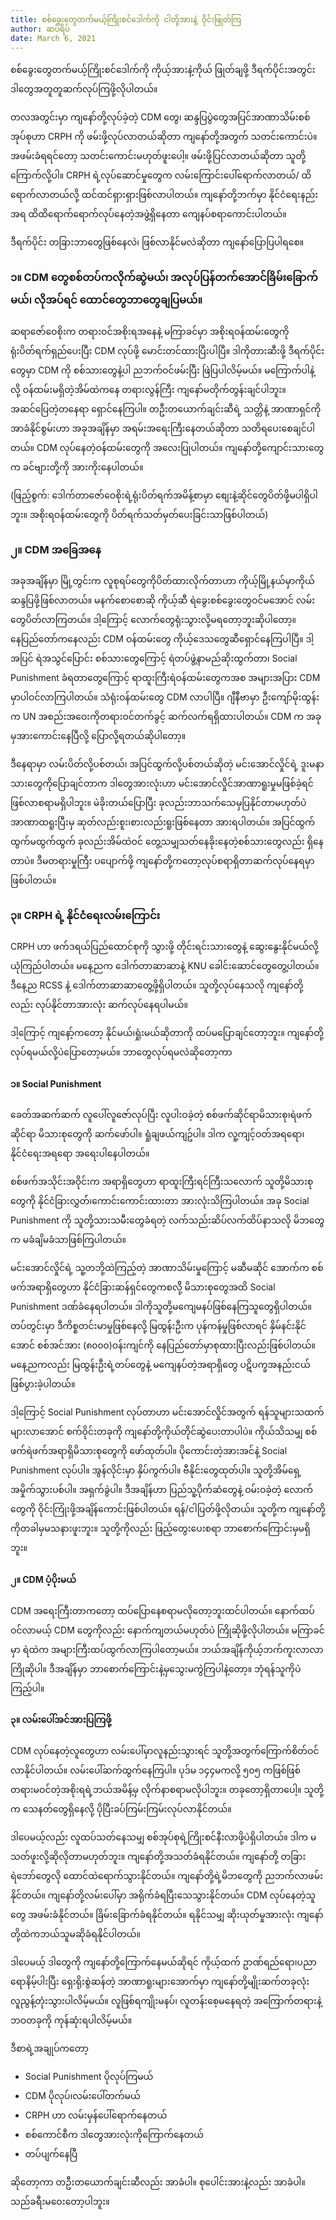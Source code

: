 ```yaml
---
title: စစ်ခွေးတွေတက်မယ့်ကြိုးစင်ဒေါက်ကို ငါတို့အားနဲ့ ဝိုင်းဖြုတ်ကြ
author: ဆပ်ရိပ်
date: March 6, 2021
---
```


စစ်ခွေးတွေတက်မယ့်ကြိုးစင်ဒေါက်ကို ကိုယ့်အားနဲ့ကိုယ် ဖြုတ်ချဖို့ ဒီရက်ပိုင်းအတွင်း ဒါတွေအတူတူဆက်လုပ်ကြဖို့လိုပါတယ်။

တလအတွင်းမှာ ကျနော်တို့လုပ်ခဲ့တဲ့ CDM တွေ၊ ဆန္ဒပြပွဲတွေအပြင်အာဏာသိမ်းစစ်အုပ်စုဟာ CRPH ကို ဖမ်းဖို့လုပ်လာတယ်ဆိုတာ ကျနော်တို့အတွက် သတင်းကောင်းပဲ။ အဖမ်းခံရရင်တော့ သတင်းကောင်းမဟုတ်ဖူးပေါ့။ ဖမ်းဖို့ပြင်လာတယ်ဆိုတာ သူတို့ကြောက်လို့ပါ။ CRPH ရဲ့လုပ်ဆောင်မှုတွေက လမ်းကြောင်းပေါ်ရောက်လာတယ်/ ထိရောက်လာတယ်လို့ ထင်ထင်ရှားရှားဖြစ်လာပါတယ်။ ကျနော်တို့ဘက်မှာ နိုင်ငံရေးနည်းအရ ထိထိရောက်ရောက်လုပ်နေတဲ့အဖွဲ့ရှိနေတာ ကျေနပ်စရာကောင်းပါတယ်။

ဒီရက်ပိုင်း တခြားဘာတွေဖြစ်နေလဲ၊ ဖြစ်လာနိုင်မလဲဆိုတာ ကျနော်ပြောပြပါရစေ။

### ၁။ CDM တွေစစ်တပ်ကလိုက်ဆွဲမယ်၊ အလုပ်ပြန်တက်အောင်ခြိမ်းခြောက်မယ်၊ လိုအပ်ရင် ထောင်တွေဘာတွေချပြမယ်။

ဆရာဇော်ဝေစိုးက တရားဝင်အစိုးရအနေနဲ့ မကြာခင်မှာ အစိုးရဝန်ထမ်းတွေကို ရုံးပိတ်ရက်ရှည်ပေးပြီး CDM လုပ်ဖို့ မောင်းတင်ထားပြီးပါပြီ။ ဒါကိုတားဆီးဖို့ ဒီရက်ပိုင်းတွေမှာ CDM ကို စစ်သားတွေနဲ့ပါ ညဘက်ဝင်ဖမ်းပြီး ဖြဲပြပါလိမ့်မယ်။ မကြောက်ပါနဲ့ လို့ ဝန်ထမ်းမရှိတဲ့အိမ်ထဲကနေ တရားလွန်ကြီး ကျနော်မတိုက်တွန်းချင်ပါဘူး။ အဆင်ပြေတဲ့တနေရာ ရှောင်နေကြပါ။ တဦးတယောက်ချင်းဆီရဲ့ သတ္တိနဲ့ အာဏာရှင်ကို အာခံနိုင်စွမ်းဟာ အခုအချိန်မှာ အရမ်းအရေးကြီးနေတယ်ဆိုတာ သတိရပေးစေချင်ပါတယ်။ CDM လုပ်နေတဲ့ဝန်ထမ်းတွေကို အလေးပြုပါတယ်။ ကျနော်တို့ကျောင်းသားတွေက ခင်ဗျားတို့ကို အားကိုးနေပါတယ်။

(ဖြည့်စွက်: ဒေါက်တာဇော်ဝေစိုးရဲ့ရုံးပိတ်ရက်အမိန့်စာမှာ စျေးနဲ့ဆိုင်တွေပိတ်ဖို့မပါရှိပါဘူး။ အစိုးရဝန်ထမ်းတွေကို ပိတ်ရက်သတ်မှတ်ပေးခြင်းသာဖြစ်ပါတယ်)

### ၂။ CDM အ​ခြေအနေ

အခုအချိန်မှာ မြို့တွင်းက လူစုရပ်တွေကိုပိတ်ထားလိုက်တာဟာ ကိုယ့်မြို့နယ်မှာကိုယ် ဆန္ဒပြဖို့ဖြစ်လာတယ်။ မနက်စောစောဆို ကိုယ့်ဆီ ရဲခွေးစစ်ခွေးတွေဝင်မအောင် လမ်းတွေပိတ်လာကြတယ်။ ဒါ့ကြောင့် လောက်တွေရုံးသွားလို့မရတော့ဘူးဆိုပါတော့။ နေပြည်တော်ကနေလည်း CDM ဝန်ထမ်းတွေ ကိုယ့်ဒေသတွေဆီရှောင်နေကြပါပြီ။ ဒါ့အပြင် ရဲအသွင်ပြောင်း စစ်သားတွေကြောင့် ရဲတပ်ဖွဲ့နာမည်ဆိုးထွက်တာ၊ Social Punishment ခံရတာတွေကြောင့် ရာထူးကြီးရဲဝန်ထမ်းတွေကအစ အများအပြား CDM မှာပါဝင်လာကြပါတယ်။ သံရုံးဝန်ထမ်းတွေ CDM လာပါပြီ။ ဂျီနီဗာမှာ ဦးကျော်မိုးထွန်းက UN အစည်းအဝေးကိုတရားဝင်တက်ခွင့် ဆက်လက်ရရှိထားပါတယ်။ CDM က အခုမှအားကောင်းနေပြီလို့ ပြောလို့ရတယ်ဆိုပါတော့။

ဒီနေရာမှာ လမ်းပိတ်လို့ပစ်တယ်၊ အပြင်ထွက်လို့ပစ်တယ်ဆိုတဲ့ မင်းအောင်လှိုင်ရဲ့ ဒူးမနာသားတွေကိုပြောချင်တာက ဒါတွေအားလုံးဟာ မင်းအောင်လှိုင်အာဏာရူးမှုမဖြစ်ခဲ့ရင် ဖြစ်လာစရာမရှိပါဘူး။ မဲခိုးတယ်ပြောပြီး ခုလည်းဘာသက်သေမှပြနိုင်တာမဟုတ်ပဲ အာဏာထရူးပြီးမှ ဆုတ်လည်းစူး၊စားလည်းရူးဖြစ်နေတာ အားရပါတယ်။ အပြင်ထွက်ထွက်မထွက်ထွက် ခုလည်းအိမ်ထဲဝင် တွေ့သမျှသတ်နေခိုးနေတဲ့စစ်သားတွေလည်း ရှိနေတာပဲ။ ဒီမတရားမှုကြီး ပပျောက်ဖို့ ကျနော်တို့ကတော့လုပ်စရာရှိတာဆက်လုပ်နေရမှာဖြစ်ပါတယ်။

### ၃။ CRPH ရဲ့ နိုင်ငံရေးလမ်းကြောင်း

CRPH ဟာ ဖက်ဒရယ်ပြည်ထောင်စုကို သွားဖို့ တိုင်းရင်းသားတွေနဲ့ ဆွေးနွေးနိုင်မယ်လို့ယုံကြည်ပါတယ်။ မနေ့ညက ဒေါက်တာဆာဆာနဲ့ KNU ခေါင်းဆောင်တွေတွေ့ပါတယ်။ ဒီနေ့ည RCSS နဲ့ ဒေါက်တာဆာဆာတွေ့ဖို့ရှိပါတယ်။ သူတို့လုပ်နေသလို ကျနော်တို့လည်း လုပ်နိုင်တာအားလုံး ဆက်လုပ်နေရပါမယ်။

ဒါ့ကြောင့် ကျနော့်ကတော့ နိုင်မယ်၊ရှုံးမယ်ဆိုတာကို ထပ်မပြောချင်တော့ဘူး။ ကျနော်တို့လုပ်ရမယ်လို့ပဲပြောတော့မယ်။ ဘာတွေလုပ်ရမလဲဆိုတော့ကာ

#### ၁။ Social Punishment

ခေတ်အဆက်ဆက် လူပေါ်လူဇော်လုပ်ပြီး လူပါးဝခဲ့တဲ့ စစ်ဖက်ဆိုင်ရာမိသားစု၊ရဲဖက်ဆိုင်ရာ မိသားစုတွေကို ဆက်ဖော်ပါ။ ရှုံချဖယ်ကျဥ်ပါ။ ဒါက လူ့ကျင့်ဝတ်အရရော၊ နိုင်ငံရေးအရရော အရေးပါနေပါတယ်။

စစ်ဖက်အသိုင်းအဝိုင်းက အရာရှိတွေဟာ ရာထူးကြီးရင်ကြီးသလောက် သူတို့မိသားစုတွေကို နိုင်ငံခြားလွှတ်ံ၊ကောင်းကောင်းထားတာ အားလုံးသိကြပါတယ်။ အခု Social Punishment ကို သူတို့သားသမီးတွေခံရတဲ့ လက်သည်းဆိပ်လက်ထိပ်နာသလို မိဘတွေက မခံချိမခံသာဖြစ်ကြပါတယ်။

မင်းအောင်လှိုင်ရဲ့ သူ့တဘို့ထဲကြည့်တဲ့ အာဏာသိမ်းမှုကြောင့် မဆီမဆိုင် အောက်က စစ်ဖက်အရာရှိတွေဟာ နိုင်ငံခြားဆန်ရှင်တွေကစလိို့ မိသားစုတွေအထိ Social Punishment ဒဏ်ခံနေရပါတယ်။ ဒါကိုသူတို့မကျေမနပ်ဖြစ်နေကြသူတွေရှိပါတယ်။ တပ်တွင်းမှာ ဒီကိစ္စတင်းမာမှုဖြစ်နေလို့ မြထွန်းဦးက ပုန်ကန်မှုဖြစ်လာရင် နှိမ်နင်းနိုင်အောင် စစ်အင်အား (၈၀၀၀)ဝန်းကျင်ကို နေပြည်တော်မှာစုထားပြီးလည်းဖြစ်ပါတယ်။ မနေ့ညကလည်း မြထွန်းဦးရဲ့တပ်တွေနဲ့ မကျေနပ်တဲ့အရာရှိတွေ ပဋိပက္ခအနည်းငယ်ဖြစ်ပွားခဲ့ပါတယ်။

ဒါ့ကြောင့် Social Punishment လုပ်တာဟာ မင်းအောင်လှိုင်အတွက် ရန်သူများသထက်များလာအောင် စက်ဝိုင်းတခုကို ကျနော်တို့ကိုယ်တိုင်ဆွဲပေးတာပါပဲ။ ကိုယ်သိသမျှ စစ်ဖက်ရဲဖက်အရာရှိမိသားစုတွေကို ဖော်ထုတ်ပါ။ ပိုကောင်းတဲ့အားအင်နဲ့ Social Punishment လုပ်ပါ။ အွန်လိုင်းမှာ နှိပ်ကွက်ပါ။ ဗီနိုင်းတွေထုတ်ပါ။ သူတို့အိမ်ရှေ့အမှိုက်သွားပစ်ပါ။ အရှက်ခွဲပါ။ ဒီအချိန်ဟာ ပြည်သူ့ပိုက်ဆံတွေနဲ့ ဝမ်းဝခဲ့တဲ့ လောက်တွေကို ဝိုင်းကြုံးဖို့အချိန်ကောင်းဖြစ်ပါတယ်။ ရန်/ငါပြတ်ဖို့လိုတယ်။ သူတို့က ကျနော်တို့ကိုတခါမှမသနားဖူးဘူး။ သူတို့ကိုလည်း ဖြည့်တွေးပေးစရာ ဘာစောက်ကြောင်းမှမရှိဘူး။

#### ၂။ CDM ပံ့ပိုးမယ်

CDM အရေးကြီးတာကတော့ ထပ်ပြောနေစရာမလိုတော့ဘူးထင်ပါတယ်။ နောက်ထပ်ဝင်လာမယ့် CDM တွေကိုလည်း နောက်ကျတယ်မဟုတ်ပဲ ကြိုဆိုဖို့လိုပါတယ်။ မကြာခင်မှာ ရဲထဲက အများကြီးထပ်ထွက်လာကြပါတော့မယ်။ ဘယ်အချိန်ကိုယ့်ဘက်ကူးလာလာ ကြိုဆိုပါ။ ဒီအချိန်မှာ ဘာစောက်ကြောင်းနဲ့မှသွေးမကွဲကြပါနဲ့တော့။ ဘုံရန်သူကိုပဲ ကြည့်ပါ။

#### ၃။ လမ်းပေါ်အင်အားပြကြဖို့

CDM လုပ်နေတဲ့လူတွေဟာ လမ်းပေါ်မှာလူနည်းသွားရင် သူတို့အတွက်ကြောက်စိတ်ဝင်လာနိုင်ပါတယ်။ လမ်းပေါ်ဆက်ထွက်နေကြပါ။ ပုဒ်မ ၁၄၄မကလို့ ၅၀၅ ကဖြစ်ဖြစ် တရားမဝင်တဲ့အစိုးရရဲ့ဘယ်အမိန့်မှ လိုက်နာစရာမလိုပါဘူး။ တခုတော့ရှိတာပေါ့။ သူတို့က သေနတ်တွေရှိနေလို့ ပိုပြီးခပ်ကြမ်းကြမ်းလုပ်လာနိုင်တယ်။

ဒါပေမယ့်လည်း လူထပ်သတ်နေသမျှ စစ်အုပ်စုရဲ့ကြိုးစင်နီးလာဖို့ပဲရှိပါတယ်။ ဒါက မသတ်ဖူးလို့ဆိုလိုတာမဟုတ်ဘူး။ ကျနော်တို့အသတ်ခံရနိုင်တယ်။ ကျနော်တို့ တခြားရဲဘော်တွေလို ထောင်ထဲရောက်သွားနိုင်တယ်။ ကျနော်တို့ရဲ့မိဘတွေကို ညဘက်လာဖမ်းနိုင်တယ်။ ကျနော်တို့လမ်းပေါ်မှာ အရိုက်ခံရပြီးသေသွားနိုင်တယ်။ CDM လုပ်နေတဲ့သူတွေ အဖမ်းခံနိုင်တယ်။ ခြိမ်းခြောက်ခံရနိုင်တယ်။ ရနိုင်သမျှ ဆိုးယုတ်မှုအားလုံး ကျနော်တို့ထဲကဘယ်သူမဆိုခံရနိုင်ပါတယ်။

ဒါပေမယ့် ဒါတွေကို ကျနော်တို့ကြောက်နေမယ်ဆိုရင် ကိုယ့်ထက် ဥာဏ်ရည်ရော၊ပညာရောနိမ့်ပါးပြီး ရှေးရိုးစွဲဆန်တဲ့ အာဏာရူးများအောက်မှာ ကျနော်တို့မျိုးဆက်တခုလုံး လူညွန့်တုံးသွားပါလိမ့်မယ်။ လူဖြစ်ရကျိုးမနပ်၊ လူတန်းစေ့မနေရတဲ့ အကြောက်တရားနဲ့ဘဝတခုကို ကုန်ဆုံးရပါလိမ့်မယ်။

ဒီစာရဲ့အချုပ်ကတော့

- Social Punishment ပိုလုပ်ကြမယ်
- CDM ပိုလုပ်၊လမ်းပေါ်တက်မယ်
- CRPH ဟာ လမ်းမှန်ပေါ်ရောက်နေတယ်
- စစ်ကောင်စီက ဒါတွေအားလုံးကိုကြောက်နေတယ်
- တပ်ပျက်နေပြီ

ဆိုတော့ကာ တဦးတယောက်ချင်းဆီလည်း အာခံပါ။ စုပေါင်းအားနဲ့လည်း အာခံပါ။ သည်ခရီးမဝေးတော့ပါဘူး။
